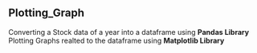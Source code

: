 ## Plotting_Graph
Converting a Stock data of a year into a dataframe using <b>Pandas Library</b><br>
Plotting Graphs realted to the dataframe using <b>Matplotlib Library</b>
